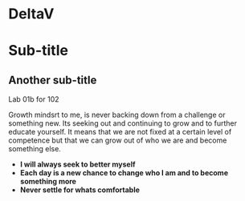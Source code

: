 # DeltaV
# Sub-title
## Another sub-title
Lab 01b for 102

Growth mindsrt to me, is never backing down from a challenge or something new. Its seeking out and continuing to grow and to further educate yourself. It means that we are not fixed at a certain level of competence but that we can grow out of who we are and become something else. 
- **I will always seek to better myself**
- **Each day is a new chance to change who I am and to become something more**
- **Never settle for whats comfortable** 





